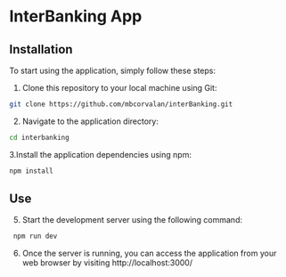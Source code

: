 # InterBanking App

## Installation

To start using the application, simply follow these steps:

1. Clone this repository to your local machine using Git:

```bash
git clone https://github.com/mbcorvalan/interBanking.git

```

2. Navigate to the application directory:

```bash
cd interbanking
```

3.Install the application dependencies using npm:

```bash
npm install
```

## Use

5. Start the development server using the following command:

```bash
 npm run dev
```

6. Once the server is running, you can access the application from your web browser by visiting http://localhost:3000/
